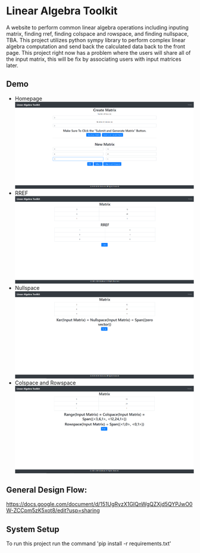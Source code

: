 
# Linear Algebra Toolkit
A website to perform common linear algebra operations including inputing matrix, finding rref, finding colspace and rowspace, and finding nullspace, TBA. This project utilizes python sympy library to perform complex linear algebra computation and send back the calculated data back to the front page. This project right now has a problem where the users will share all of the input matrix, this will be fix by associating users with input matrices later.


## Demo
* Homepage
![matrix.jpg](./demo/matrix.jpg)
* RREF
![rref.jpg](./demo/rref.jpg)
* Nullspace
![null.jpg](./demo/null.jpg)
* Colspace and Rowspace
![colandrow.jpg](./demo/colandrow.jpg)

## General Design Flow:
https://docs.google.com/document/d/151UgRyzX1GIQnWgQZXjd5QYPJwO0W-ZCCpm5zK5xot8/edit?usp=sharing

## System Setup
To run this project run the command 'pip install -r requirements.txt'
